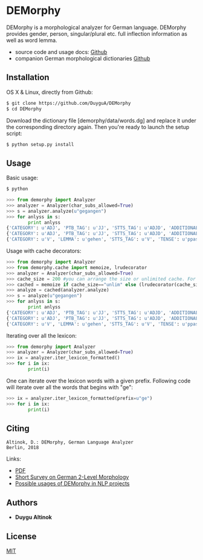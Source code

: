 # DEMorphy

DEMorphy is a morphological analyzer for German language. DEMorphy provides gender, person, singular/plural etc. full inflection information as well as word lemma.  

* source code and usage docs: [Github](https://github.com/DuyguA/DEMorphy)
* companion German morphological dictionaries [Github](https://github.com/DuyguA/german-morph-dictionaries)


## Installation

OS X & Linux, directly from Github:

```sh
$ git clone https://github.com/DuyguA/DEMorphy
$ cd DEMorphy
```
Download the dictionary file [demorphy/data/words.dg] and replace it under the corresponding directory again. Then you're ready to launch the setup script:

```sh
$ python setup.py install
```

## Usage 

Basic usage:

```sh
$ python
```
```python
>>> from demorphy import Analyzer
>>> analyzer = Analyzer(char_subs_allowed=True)
>>> s = analyzer.analyze(u"gegangen")
>>> for anlyss in s:
        print anlyss
{'CATEGORY': u'ADJ', 'PTB_TAG': u'JJ', 'STTS_TAG': u'ADJD', 'ADDITIONAL_ATTRIBUTES': u'<adv>', 'DEGREE': u'pos', 'LEMMA': u'gegangen'}
{'CATEGORY': u'ADJ', 'PTB_TAG': u'JJ', 'STTS_TAG': u'ADJD', 'ADDITIONAL_ATTRIBUTES': u'<pred>', 'DEGREE': u'pos', 'LEMMA': u'gegangen'}
{'CATEGORY': u'V', 'LEMMA': u'gehen', 'STTS_TAG': u'V', 'TENSE': u'ppast', 'PTB_TAG': u'V'}
```

Usage with cache decorators:

```python
>>> from demorphy import Analyzer
>>> from demorphy.cache import memoize, lrudecorator
>>> analyzer = Analyzer(char_subs_allowed=True)
>>> cache_size = 200 #you can arrange the size or unlimited cache. For German lang, we recommed 200 as cache size.
>>> cached = memoize if cache_size=="unlim" else (lrudecorator(cache_size) if cache_size else (lambda x: x))
>>> analyze = cached(analyzer.analyze)
>>> s = analyze(u"gegangen")
>>> for anlyss in s:
        print anlyss
{'CATEGORY': u'ADJ', 'PTB_TAG': u'JJ', 'STTS_TAG': u'ADJD', 'ADDITIONAL_ATTRIBUTES': u'<adv>', 'DEGREE': u'pos', 'LEMMA': u'gegangen'}
{'CATEGORY': u'ADJ', 'PTB_TAG': u'JJ', 'STTS_TAG': u'ADJD', 'ADDITIONAL_ATTRIBUTES': u'<pred>', 'DEGREE': u'pos', 'LEMMA': u'gegangen'}
{'CATEGORY': u'V', 'LEMMA': u'gehen', 'STTS_TAG': u'V', 'TENSE': u'ppast', 'PTB_TAG': u'V'}
```

Iterating over all the lexicon:

```python
>>> from demorphy import Analyzer
>>> analyzer = Analyzer(char_subs_allowed=True)
>>> ix = analyzer.iter_lexicon_formatted()
>>> for i in ix:
        print(i)
```
One can iterate over the lexicon words with a given prefix. Following code will iterate over all the words that begins with "ge":

```python
>>> ix = analyzer.iter_lexicon_formatted(prefix=u"ge")
>>> for i in ix:
        print(i)
```


## Citing


    Altinok, D.: DEMorphy, German Language Analyzer
    Berlin, 2018

Links:

* [PDF](https://arxiv.org/abs/1803.00902)
* [Short Survey on German 2-Level Morphology](https://duygua.github.io/blog/2017/12/10/german-two-level-morphology/)
* [Possible usages of DEMorphy in NLP projects](www.linktocustomer.de)

## Authors

* **Duygu Altinok** 

## License

[MIT](https://github.com/DuyguA/DEMorphy/blob/master/LICENSE.md)
